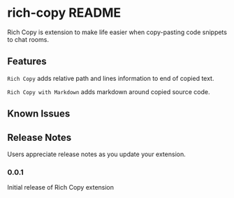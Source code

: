 # rich-copy README

Rich Copy is extension to make life easier when copy-pasting code snippets to chat rooms.

## Features

`Rich Copy` adds relative path and lines information to end of copied text.

`Rich Copy with Markdown` adds markdown around copied source code.

## Known Issues

## Release Notes

Users appreciate release notes as you update your extension.

### 0.0.1

Initial release of Rich Copy extension
